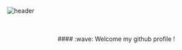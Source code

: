 
![header](https://capsule-render.vercel.app/api?type=rounded&text=inha)
  <div align="center"> 
 <br/>
 <br/>
####  :wave: Welcome my github profile !
</div>
